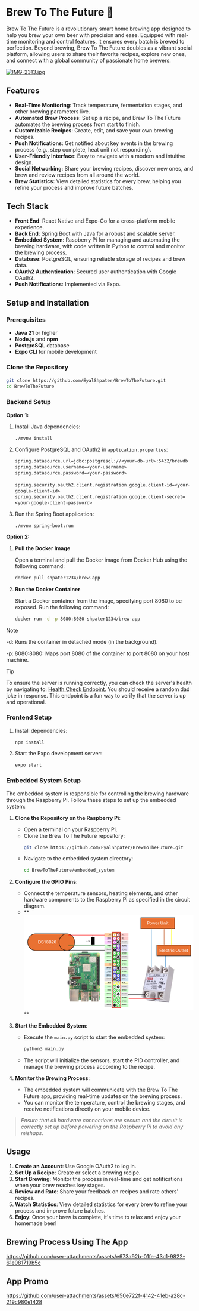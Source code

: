 
# Brew To The Future 🍺

Brew To The Future is a revolutionary smart home brewing app designed to help you brew your own beer with precision and ease. Equipped with real-time monitoring and control features, it ensures every batch is brewed to perfection. Beyond brewing, Brew To The Future doubles as a vibrant social platform, allowing users to share their favorite recipes, explore new ones, and connect with a global community of passionate home brewers.

[![IMG-2313.jpg](https://i.postimg.cc/dQh9L3y6/IMG-2313.jpg)](https://postimg.cc/QVr7zXSK)

## Features

- **Real-Time Monitoring**: Track temperature, fermentation stages, and other brewing parameters live.
- **Automated Brew Process**: Set up a recipe, and Brew To The Future automates the brewing process from start to finish.
- **Customizable Recipes**: Create, edit, and save your own brewing recipes.
- **Push Notifications**: Get notified about key events in the brewing process (e.g., step complete, heat unit not responding).
- **User-Friendly Interface**: Easy to navigate with a modern and intuitive design.
- **Social Networking**: Share your brewing recipes, discover new ones, and brew and review recipes from all around the world.
- **Brew Statistics:** View detailed statistics for every brew, helping you refine your process and improve future batches.

## Tech Stack

- **Front End**: React Native and Expo-Go for a cross-platform mobile experience.
- **Back End**: Spring Boot with Java for a robust and scalable server.
- **Embedded System**: Raspberry Pi for managing and automating the brewing hardware, with code written in Python to control and monitor the brewing process.
- **Database**: PostgreSQL, ensuring reliable storage of recipes and brew data.
- **OAuth2 Authentication**: Secured user authentication with Google OAuth2.
- **Push Notifications**: Implemented via Expo.


## Setup and Installation

### Prerequisites
- **Java 21** or higher
- **Node.js** and **npm**
- **PostgreSQL** database
- **Expo CLI** for mobile development

### Clone the Repository
```bash
git clone https://github.com/EyalShpater/BrewToTheFuture.git
cd BrewToTheFuture
```

### Backend Setup

**Option 1:**
1. Install Java dependencies:
   ```console
   ./mvnw install
   ```
2. Configure PostgreSQL and OAuth2 in `application.properties`:
   ```properties
   spring.datasource.url=jdbc:postgresql://<your-db-url>:5432/brewdb
   spring.datasource.username=<your-username>
   spring.datasource.password=<your-password>

   spring.security.oauth2.client.registration.google.client-id=<your-google-client-id>
   spring.security.oauth2.client.registration.google.client-secret=<your-google-client-password>
   ```
3. Run the Spring Boot application:
   ```bash
   ./mvnw spring-boot:run
   ```

**Option 2:**
1. **Pull the Docker Image**

   Open a terminal and pull the Docker image from Docker Hub using the following command:

   ```bash
   docker pull shpater1234/brew-app

2. **Run the Docker Container**

   Start a Docker container from the image, specifying port 8080 to be exposed. Run the following command:

   ```bash
   docker run -d -p 8080:8080 shpater1234/brew-app
   
> [!NOTE]
>   -d: Runs the container in detached mode (in the background).
>
>   -p: 8080:8080: Maps port 8080 of the container to port 8080 on your host machine.


> [!TIP]
> To ensure the server is running correctly, you can check the server's health by navigating to:
> [Health Check Endpoint](http://localhost:8080/health).
> You should receive a random dad joke in response. This endpoint is a fun way to verify that the server is up and operational.

   
### Frontend Setup
1. Install dependencies:
   ```bash
   npm install
   ```
2. Start the Expo development server:
   ```bash
   expo start
   ```

### Embedded System Setup

The embedded system is responsible for controlling the brewing hardware through the Raspberry Pi. Follow these steps to set up the embedded system:

1. **Clone the Repository on the Raspberry Pi**:
   - Open a terminal on your Raspberry Pi.
   - Clone the Brew To The Future repository:
     ```bash
     git clone https://github.com/EyalShpater/BrewToTheFuture.git
     ```
   - Navigate to the embedded system directory:
     ```bash
     cd BrewToTheFuture/embedded_system
     ```
     
2. **Configure the GPIO Pins**:
   - Connect the temperature sensors, heating elements, and other hardware components to the Raspberry Pi as specified in the circuit diagram.
   - **![Circuit Image](https://github.com/EyalShpater/BrewToTheFuture/blob/main/Embedded/Brewing_Module/brewing_circuit.png?raw=true)
** 

3. **Start the Embedded System**:
   - Execute the `main.py` script to start the embedded system:
     ```bash
     python3 main.py
     ```
   - The script will initialize the sensors, start the PID controller, and manage the brewing process according to the recipe.

4. **Monitor the Brewing Process**:
   - The embedded system will communicate with the Brew To The Future app, providing real-time updates on the brewing process.
   - You can monitor the temperature, control the brewing stages, and receive notifications directly on your mobile device.

> _Ensure that all hardware connections are secure and the circuit is correctly set up before powering on the Raspberry Pi to avoid any mishaps._

## Usage

1. **Create an Account**: Use Google OAuth2 to log in.
2. **Set Up a Recipe**: Create or select a brewing recipe.
3. **Start Brewing**: Monitor the process in real-time and get notifications when your brew reaches key stages.
4. **Review and Rate**: Share your feedback on recipes and rate others' recipes.
5. **Watch Statistics**: View detailed statistics for every brew to refine your process and improve future batches.
6. **Enjoy**: Once your brew is complete, it's time to relax and enjoy your homemade beer!

## Brewing Process Using The App

https://github.com/user-attachments/assets/e673a92b-01fe-43c1-9822-61e081719b5c



## App Promo

https://github.com/user-attachments/assets/650e722f-4142-41eb-a28c-219c980e1428
